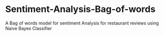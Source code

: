 # Sentiment-Analysis-Bag-of-words
A Bag of words model for sentiment Analysis for restaurant reviews using Naive Bayes Classifier
